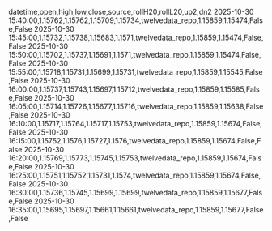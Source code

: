 datetime,open,high,low,close,source,rollH20,rollL20,up2,dn2
2025-10-30 15:40:00,1.15762,1.15762,1.15709,1.15734,twelvedata_repo,1.15859,1.15474,False,False
2025-10-30 15:45:00,1.15732,1.15738,1.15683,1.1571,twelvedata_repo,1.15859,1.15474,False,False
2025-10-30 15:50:00,1.15702,1.15737,1.15691,1.1571,twelvedata_repo,1.15859,1.15474,False,False
2025-10-30 15:55:00,1.15718,1.15731,1.15699,1.15731,twelvedata_repo,1.15859,1.15545,False,False
2025-10-30 16:00:00,1.15737,1.15743,1.15697,1.15712,twelvedata_repo,1.15859,1.15585,False,False
2025-10-30 16:05:00,1.15714,1.15726,1.15677,1.15716,twelvedata_repo,1.15859,1.15638,False,False
2025-10-30 16:10:00,1.15717,1.15764,1.15717,1.15753,twelvedata_repo,1.15859,1.15674,False,False
2025-10-30 16:15:00,1.15752,1.1576,1.15727,1.1576,twelvedata_repo,1.15859,1.15674,False,False
2025-10-30 16:20:00,1.15769,1.15773,1.15745,1.15753,twelvedata_repo,1.15859,1.15674,False,False
2025-10-30 16:25:00,1.15751,1.15752,1.15731,1.1574,twelvedata_repo,1.15859,1.15674,False,False
2025-10-30 16:30:00,1.15736,1.15745,1.15699,1.15699,twelvedata_repo,1.15859,1.15677,False,False
2025-10-30 16:35:00,1.15695,1.15697,1.15661,1.15661,twelvedata_repo,1.15859,1.15677,False,False
